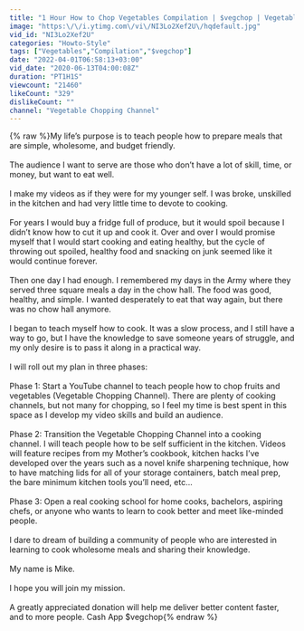 ```yaml
---
title: "1 Hour How to Chop Vegetables Compilation | $vegchop | Vegetable Chopping Channel | Satisfying ASMR"
image: "https:\/\/i.ytimg.com\/vi\/NI3Lo2Xef2U\/hqdefault.jpg"
vid_id: "NI3Lo2Xef2U"
categories: "Howto-Style"
tags: ["Vegetables","Compilation","$vegchop"]
date: "2022-04-01T06:58:13+03:00"
vid_date: "2020-06-13T04:00:08Z"
duration: "PT1H1S"
viewcount: "21460"
likeCount: "329"
dislikeCount: ""
channel: "Vegetable Chopping Channel"
---
```

{% raw %}My life’s purpose is to teach people how to prepare meals that are simple, wholesome, and budget friendly.<br /><br />The audience I want to serve are those who don’t have a lot of skill, time, or money, but want to eat well.<br /><br />I make my videos as if they were for my younger self. I was broke, unskilled in the kitchen and had very little time to devote to cooking.<br /><br />For years I would buy a fridge full of produce, but it would spoil because I didn’t know how to cut it up and cook it. Over and over I would promise myself that I would start cooking and eating healthy, but the cycle of throwing out spoiled, healthy food and snacking on junk seemed like it would continue forever.<br /><br />Then one day I had enough. I remembered my days in the Army where they served three square meals a day in the chow hall. The food was good, healthy, and simple. I wanted desperately to eat that way again, but there was no chow hall anymore.<br /><br />I began to teach myself how to cook. It was a slow process, and I still have a way to go, but I have the knowledge to save someone years of struggle, and my only desire is to pass it along in a practical way.<br /><br />I will roll out my plan in three phases:<br /><br />Phase 1: Start a YouTube channel to teach people how to chop fruits and vegetables (Vegetable Chopping Channel). There are plenty of cooking channels, but not many for chopping, so I feel my time is best spent in this space as I develop my video skills and build an audience.<br /><br />Phase 2: Transition the Vegetable Chopping Channel into a cooking channel. I will teach people how to be self sufficient in the kitchen. Videos will feature recipes from my Mother’s cookbook, kitchen hacks I’ve developed over the years such as a novel knife sharpening technique, how to have matching lids for all of your storage containers, batch meal prep, the bare minimum kitchen tools you’ll need, etc...<br /><br />Phase 3: Open a real cooking school for home cooks, bachelors, aspiring chefs, or anyone who wants to learn to cook better and meet like-minded people.<br /><br />I dare to dream of building a community of people who are interested in learning to cook wholesome meals and sharing their knowledge.<br /><br />My name is Mike.<br /><br />I hope you will join my mission. <br /><br />A greatly appreciated donation will help me deliver better content faster, and to more people. Cash App $vegchop{% endraw %}
